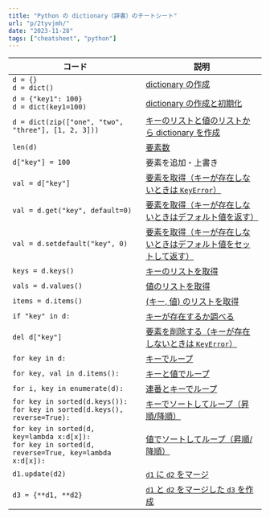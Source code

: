 ```yaml
---
title: "Python の dictionary（辞書）のチートシート"
url: "p/2tyvjmh/"
date: "2023-11-28"
tags: ["cheatsheet", "python"]
---
```


| コード | 説明 |
| ---- | ---- |
| `d = {}`<br>`d = dict()` | [dictionary の作成](/p/zpdyxso/#create) |
| `d = {"key1": 100}`<br>`d = dict(key1=100)` | [dictionary の作成と初期化](/p/zpdyxso/#create) |
| `d = dict(zip(["one", "two", "three"], [1, 2, 3]))` | [キーのリストと値のリストから dictionary を作成](/p/cmy6ar3/) |
| `len(d)` | [要素数](/p/zpdyxso/#len) |
| `d["key"] = 100` | 要素を追加・上書き |
| `val = d["key"]` | [要素を取得（キーが存在しないときは `KeyError`）](/p/zpdyxso/#get) |
| `val = d.get("key", default=0)` | [要素を取得（キーが存在しないときはデフォルト値を返す）](/p/zpdyxso/#get) |
| `val = d.setdefault("key", 0)` | [要素を取得（キーが存在しないときはデフォルト値をセットして返す）](/p/bq6yzpr/) |
| `keys = d.keys()` | [キーのリストを取得](/p/83e3wrw/) |
| `vals = d.values()` | [値のリストを取得](/p/83e3wrw/) |
| `items = d.items()` | [(キー, 値) のリストを取得](/p/83e3wrw/) |
| `if "key" in d:` | [キーが存在するか調べる](/p/zpdyxso/#in) |
| `del d["key"]` | [要素を削除する（キーが存在しないときは `KeyError`）](/p/zpdyxso/#del) |
| `for key in d:` | [キーでループ](/p/zpdyxso/#loop) |
| `for key, val in d.items():` | [キーと値でループ](/p/zpdyxso/#loop) |
| `for i, key in enumerate(d):` | [連番とキーでループ](/p/zpdyxso/#loop) |
| `for key in sorted(d.keys()):`<br>`for key in sorted(d.keys(), reverse=True):` | [キーでソートしてループ（昇順/降順）](/p/qqkggoz/#sort-by-key) |
| `for key in sorted(d, key=lambda x:d[x]):`<br>`for key in sorted(d, reverse=True, key=lambda x:d[x]):` | [値でソートしてループ（昇順/降順）](/p/qqkggoz/#sort-by-value) |
| `d1.update(d2)` | [`d1` に `d2` をマージ](/p/ds9wgfz/) |
| `d3 = {**d1, **d2}` | [`d1` と `d2` をマージした `d3` を作成](/p/ds9wgfz/) |

